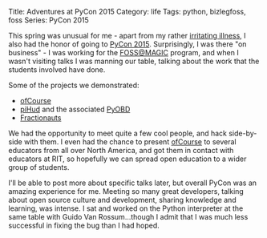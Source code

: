 Title: Adventures at PyCon 2015
Category: life
Tags: python, bizlegfoss, foss
Series: PyCon 2015

This spring was unusual for me - apart from my rather [irritating illness][pneumonia], I also had the honor of going to [PyCon 2015][].
Surprisingly, I was there "on business" - I was working for the [FOSS@MAGIC][] program, and when I wasn't visiting talks I was manning our table, talking about the work that the students involved have done.

Some of the projects we demonstrated:

- [ofCourse][]
- [piHud](https://github.com/brendanwhitfield/piHud) and the associated [PyOBD](https://github.com/brendanwhitfield/python-OBD)
- [Fractionauts](http://activities.sugarlabs.org/en-US/sugar/addon/4746/)

We had the opportunity to meet quite a few cool people, and hack side-by-side with them.
I even had the chance to present [ofCourse][] to several educators from all over North America, and got them in contact with educators at RIT, so hopefully we can spread open education to a wider group of students.

I'll be able to post more about specific talks later, but overall PyCon was an amazing experience for me.
Meeting so many great developers, talking about open source culture and development, sharing knowledge and learning, was intense.
I sat and worked on the Python interpreter at the same table with Guido Van Rossum...though I admit that I was much less successful in fixing the bug than I had hoped.

[pneumonia]: |filename|/2015/05/05-sickness.md
[PyCon 2015]: http://us.pycon.org/2015
[FOSS@MAGIC]: http://foss.rit.edu
[ofCourse]: https://github.com/ryansb/ofCourse/
